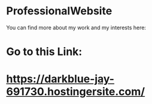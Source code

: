 # ProfessionalWebsite

You can find more about my work and my interests here:

# Go to this Link: 

# https://darkblue-jay-691730.hostingersite.com/

